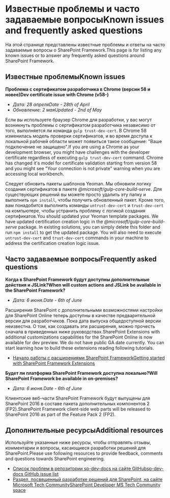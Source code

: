 # <a name="known-issues-and-frequently-asked-questions"></a><span data-ttu-id="12abf-101">Известные проблемы и часто задаваемые вопросы</span><span class="sxs-lookup"><span data-stu-id="12abf-101">Known issues and frequently asked questions</span></span>

<span data-ttu-id="12abf-102">На этой странице представлены известные проблемы и ответы на часто задаваемые вопросы о SharePoint Framework.</span><span class="sxs-lookup"><span data-stu-id="12abf-102">This page is for listing any known issues or to answer any frequently asked questions around SharePoint Framework.</span></span> 

## <a name="known-issues"></a><span data-ttu-id="12abf-103">Известные проблемы</span><span class="sxs-lookup"><span data-stu-id="12abf-103">Known issues</span></span>

<span data-ttu-id="12abf-104">**Проблема с сертификатом разработчика в Chrome (версии 58 и новее)**</span><span class="sxs-lookup"><span data-stu-id="12abf-104">**Dev certificate issue with Chrome (v58-)**</span></span>

- <span data-ttu-id="12abf-105">*Дата: 28 апреля*</span><span class="sxs-lookup"><span data-stu-id="12abf-105">*Date - 28th of April*</span></span>
- <span data-ttu-id="12abf-106">*Обновление: 2 мая*</span><span class="sxs-lookup"><span data-stu-id="12abf-106">*Updated - 2nd of May*</span></span>

<span data-ttu-id="12abf-p101">Если вы используете браузер Chrome для разработки, у вас могут возникнуть проблемы с сертификатом разработчика независимо от того, выполняется ли команда `gulp trust-dev-cert`. В Chrome 58 изменилась модель проверки сертификатов, и во время доступа к локальной рабочей области может появиться такое сообщение: "Ваше подключение не защищено".</span><span class="sxs-lookup"><span data-stu-id="12abf-p101">If you are using a Chrome as your development browser, you might have challenges with the developer certificate regardless of executing `gulp trust-dev-cert` command. Chrome has changed it's model for certificate validation starting from version 58 and you might see "Your connection is not private" warning when you are accessing local workbench.</span></span>

<span data-ttu-id="12abf-p102">Следует обновить пакеты шаблонов Yeoman. Мы обновили логику создания сертификатов в пакете *@microsoft/gulp-core-build-serve*. Для существующих решений вы можете просто удалить эту папку и выполнить `npm install`, чтобы получить обновленный пакет. Кроме того, вам понадобится выполнить команды `untrust-dev-cert` и `trust-dev-cert` на компьютере, чтобы устранить проблему с логикой создания сертификатов.</span><span class="sxs-lookup"><span data-stu-id="12abf-p102">You should updated your Yeoman template packages. We have updated certification creation logic in the *@microsoft/gulp-core-build-serve* package. In existing solutions, you can simply delete this folder and run `npm install` to get the updated package. You will also need to execute `untrust-dev-cert` and `trust-dev-cert` commands in your machine to address the certification creation logic issue.</span></span> 

## <a name="frequently-asked-questions"></a><span data-ttu-id="12abf-113">Часто задаваемые вопросы</span><span class="sxs-lookup"><span data-stu-id="12abf-113">Frequently asked questions</span></span>

<span data-ttu-id="12abf-114">**Когда в SharePoint Framework будут доступны дополнительные действия и JSLink?**</span><span class="sxs-lookup"><span data-stu-id="12abf-114">**When will custom actions and JSLink be available in the SharePoint Framework?**</span></span>

- <span data-ttu-id="12abf-115">*Дата: 6 июня.*</span><span class="sxs-lookup"><span data-stu-id="12abf-115">*Date - 6th of June*</span></span>

<span data-ttu-id="12abf-p103">Расширения SharePoint с дополнительными возможностями настройки для SharePoint Online теперь доступны в качестве предварительной версии для разработчиков. Пока дата выпуска общедоступной версии неизвестна. О том, как создавать эти расширения, можно прочесть сначала в приведенных ниже руководствах.</span><span class="sxs-lookup"><span data-stu-id="12abf-p103">SharePoint Extensions with additional customizations capabilities for the SharePoint Online is now available for dev preview. We do not have public GA date currently. You can start learning how to build these extensions reading following tutorials.</span></span>

* [<span data-ttu-id="12abf-119">Начало работы с расширениями SharePoint Framework</span><span class="sxs-lookup"><span data-stu-id="12abf-119">Getting started with SharePoint Framework Extensions</span></span>](http://aka.ms/spfx-extensions)

<span data-ttu-id="12abf-120">**Будет ли платформа SharePoint Framework доступна локально?**</span><span class="sxs-lookup"><span data-stu-id="12abf-120">**Will SharePoint Framework be available in on-premises?**</span></span>

- <span data-ttu-id="12abf-121">*Дата: 6 июня.*</span><span class="sxs-lookup"><span data-stu-id="12abf-121">*Date - 6th of June*</span></span>

<span data-ttu-id="12abf-122">Клиентские веб-части SharePoint Framework будут выпущены для SharePoint 2016 в составе пакета дополнительных компонентов 2 (FP2).</span><span class="sxs-lookup"><span data-stu-id="12abf-122">SharePoint Framework client-side web parts will be released to SharePoint 2016 as part of the Feature Pack 2 (FP2).</span></span> 

## <a name="additional-resources"></a><span data-ttu-id="12abf-123">Дополнительные ресурсы</span><span class="sxs-lookup"><span data-stu-id="12abf-123">Additional resources</span></span>
<span data-ttu-id="12abf-124">Используйте указанные ниже ресурсы, чтобы отправлять отзывы, комментарии и вопросы, касающиеся разработки решений для SharePoint.</span><span class="sxs-lookup"><span data-stu-id="12abf-124">Please use following resources to provide feedback, comments and questions towards SharePoint engineering.</span></span> 

* [<span data-ttu-id="12abf-125">Список проблем в репозитории sp-dev-docs на сайте GitHub</span><span class="sxs-lookup"><span data-stu-id="12abf-125">sp-dev-docs GitHub issue list</span></span>](https://github.com/SharePoint/sp-dev-docs/issues)
* [<span data-ttu-id="12abf-126">Раздел, посвященный разработке решений для SharePoint, на сайте Microsoft Tech Community</span><span class="sxs-lookup"><span data-stu-id="12abf-126">SharePoint Developer MS Tech Community space</span></span>](https://aka.ms/sppnp-community)
